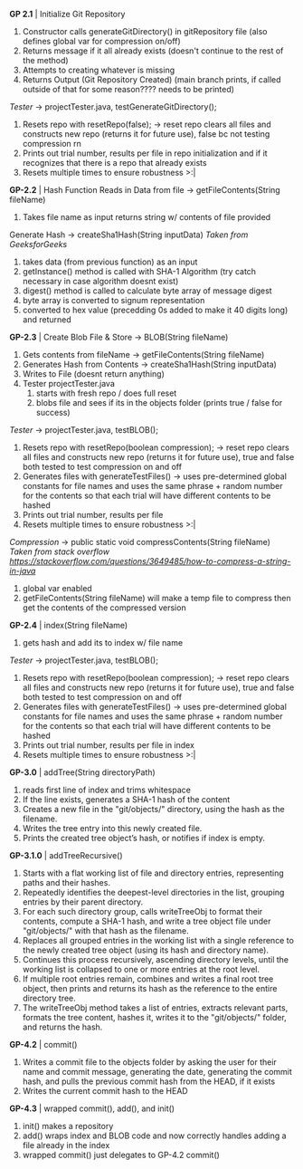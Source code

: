 __GP 2.1__ | Initialize Git Repository 
1. Constructor calls generateGitDirectory() in gitRepository file (also defines global var for compression on/off)
2. Returns message if it all already exists (doesn't continue to the rest of the method)
3. Attempts to creating whatever is missing
4. Returns Output (Git Repository Created) (main branch prints, if called outside of that for some reason???? needs to be printed)

*Tester* -> projectTester.java, testGenerateGitDirectory();
1. Resets repo with resetRepo(false); -> reset repo clears all files and constructs new repo (returns it for future use), false bc not testing compression rn
2. Prints out trial number, results per file in repo initialization and if it recognizes that there is a repo that already exists
3. Resets multiple times to ensure robustness >:|

__GP-2.2__ | Hash Function
Reads in Data from file -> getFileContents(String fileName)
1. Takes file name as input returns string w/ contents of file provided

Generate Hash -> createSha1Hash(String inputData) *Taken from GeeksforGeeks*
1. takes data (from previous function) as an input
2. getInstance() method is called with SHA-1 Algorithm (try catch necessary in case algorithm doesnt exist)
3. digest() method is called to calculate byte array of message digest
4. byte array is converted to signum representation
5. converted to hex value (precedding 0s added to make it 40 digits long) and returned

__GP-2.3__ | Create Blob File & Store -> BLOB(String fileName)
1. Gets contents from fileName -> getFileContents(String fileName)
2. Generates Hash from Contents -> createSha1Hash(String inputData)
3. Writes to File (doesnt return anything)
4. Tester projectTester.java
    1. starts with fresh repo / does full reset
    2. blobs file and sees if its in the objects folder (prints true / false for success)

*Tester* -> projectTester.java, testBLOB();
1. Resets repo with resetRepo(boolean compression); -> reset repo clears all files and constructs new repo (returns it for future use), true and false both tested to test compression on and off
2. Generates files with generateTestFiles() -> uses pre-determined global constants for file names and uses the same phrase + random number for the contents so that each trial will have different contents to be hashed
3. Prints out trial number, results per file 
4. Resets multiple times to ensure robustness >:|

*Compression* -> public static void compressContents(String fileName) *Taken from stack overflow https://stackoverflow.com/questions/3649485/how-to-compress-a-string-in-java*
1. global var enabled
2. getFileContents(String fileName) will make a temp file to compress then get the contents of the compressed version

__GP-2.4__ | index(String fileName)
1. gets hash and add its to index w/ file name

*Tester* -> projectTester.java, testBLOB();
1. Resets repo with resetRepo(boolean compression); -> reset repo clears all files and constructs new repo (returns it for future use), true and false both tested to test compression on and off
2. Generates files with generateTestFiles() -> uses pre-determined global constants for file names and uses the same phrase + random number for the contents so that each trial will have different contents to be hashed
3. Prints out trial number, results per file in index
4. Resets multiple times to ensure robustness >:|

__GP-3.0__ | addTree(String directoryPath)
1. reads first line of index and trims whitespace
2. If the line exists, generates a SHA-1 hash of the content 
3. Creates a new file in the "git/objects/" directory, using the hash as the filename.
4. Writes the tree entry into this newly created file.
5. Prints the created tree object’s hash, or notifies if index is empty.

__GP-3.1.0__ | addTreeRecursive() 
1. Starts with a flat working list of file and directory entries, representing paths and their hashes.
2. Repeatedly identifies the deepest-level directories in the list, grouping entries by their parent directory.
3. For each such directory group, calls writeTreeObj to format their contents, compute a SHA-1 hash, and write a tree object file under "git/objects/" with that hash as the filename.
4. Replaces all grouped entries in the working list with a single reference to the newly created tree object (using its hash and directory name).
5. Continues this process recursively, ascending directory levels, until the working list is collapsed to one or more entries at the root level.
6. If multiple root entries remain, combines and writes a final root tree object, then prints and returns its hash as the reference to the entire directory tree.
7. The writeTreeObj method takes a list of entries, extracts relevant parts, formats the tree content, hashes it, writes it to the "git/objects/" folder, and returns the hash.

__GP-4.2__ | commit()
1. Writes a commit file to the objects folder by asking the user for their name and commit message, generating the date, generating the commit hash, and pulls the previous commit hash from the HEAD, if it exists
2. Writes the current commit hash to the HEAD

__GP-4.3__ | wrapped commit(), add(), and init()
1. init() makes a repository
2. add() wraps index and BLOB code and now correctly handles adding a file already in the index
3. wrapped commit() just delegates to GP-4.2 commit()